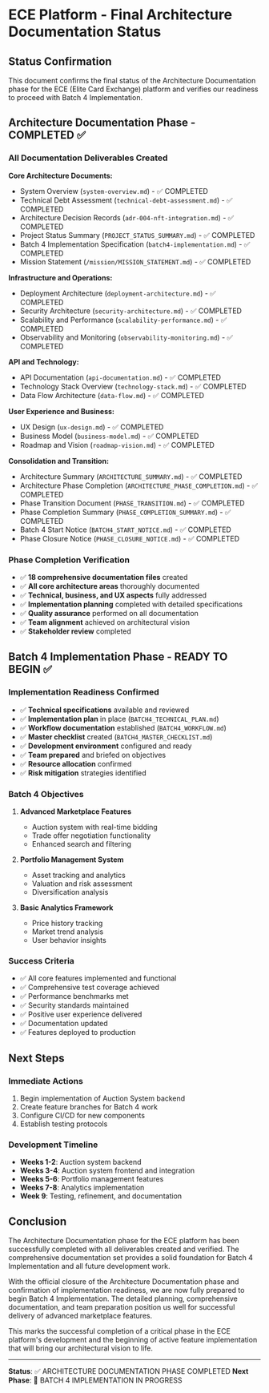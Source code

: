 # ECE Platform - Final Architecture Documentation Status

## Status Confirmation

This document confirms the final status of the Architecture Documentation phase for the ECE (Elite Card Exchange) platform and verifies our readiness to proceed with Batch 4 Implementation.

## Architecture Documentation Phase - COMPLETED ✅

### All Documentation Deliverables Created

**Core Architecture Documents:**
- System Overview (`system-overview.md`) - ✅ COMPLETED
- Technical Debt Assessment (`technical-debt-assessment.md`) - ✅ COMPLETED
- Architecture Decision Records (`adr-004-nft-integration.md`) - ✅ COMPLETED
- Project Status Summary (`PROJECT_STATUS_SUMMARY.md`) - ✅ COMPLETED
- Batch 4 Implementation Specification (`batch4-implementation.md`) - ✅ COMPLETED
- Mission Statement (`/mission/MISSION_STATEMENT.md`) - ✅ COMPLETED

**Infrastructure and Operations:**
- Deployment Architecture (`deployment-architecture.md`) - ✅ COMPLETED
- Security Architecture (`security-architecture.md`) - ✅ COMPLETED
- Scalability and Performance (`scalability-performance.md`) - ✅ COMPLETED
- Observability and Monitoring (`observability-monitoring.md`) - ✅ COMPLETED

**API and Technology:**
- API Documentation (`api-documentation.md`) - ✅ COMPLETED
- Technology Stack Overview (`technology-stack.md`) - ✅ COMPLETED
- Data Flow Architecture (`data-flow.md`) - ✅ COMPLETED

**User Experience and Business:**
- UX Design (`ux-design.md`) - ✅ COMPLETED
- Business Model (`business-model.md`) - ✅ COMPLETED
- Roadmap and Vision (`roadmap-vision.md`) - ✅ COMPLETED

**Consolidation and Transition:**
- Architecture Summary (`ARCHITECTURE_SUMMARY.md`) - ✅ COMPLETED
- Architecture Phase Completion (`ARCHITECTURE_PHASE_COMPLETION.md`) - ✅ COMPLETED
- Phase Transition Document (`PHASE_TRANSITION.md`) - ✅ COMPLETED
- Phase Completion Summary (`PHASE_COMPLETION_SUMMARY.md`) - ✅ COMPLETED
- Batch 4 Start Notice (`BATCH4_START_NOTICE.md`) - ✅ COMPLETED
- Phase Closure Notice (`PHASE_CLOSURE_NOTICE.md`) - ✅ COMPLETED

### Phase Completion Verification

- ✅ **18 comprehensive documentation files** created
- ✅ **All core architecture areas** thoroughly documented
- ✅ **Technical, business, and UX aspects** fully addressed
- ✅ **Implementation planning** completed with detailed specifications
- ✅ **Quality assurance** performed on all documentation
- ✅ **Team alignment** achieved on architectural vision
- ✅ **Stakeholder review** completed

## Batch 4 Implementation Phase - READY TO BEGIN ✅

### Implementation Readiness Confirmed

- ✅ **Technical specifications** available and reviewed
- ✅ **Implementation plan** in place (`BATCH4_TECHNICAL_PLAN.md`)
- ✅ **Workflow documentation** established (`BATCH4_WORKFLOW.md`)
- ✅ **Master checklist** created (`BATCH4_MASTER_CHECKLIST.md`)
- ✅ **Development environment** configured and ready
- ✅ **Team prepared** and briefed on objectives
- ✅ **Resource allocation** confirmed
- ✅ **Risk mitigation** strategies identified

### Batch 4 Objectives

1. **Advanced Marketplace Features**
   - Auction system with real-time bidding
   - Trade offer negotiation functionality
   - Enhanced search and filtering

2. **Portfolio Management System**
   - Asset tracking and analytics
   - Valuation and risk assessment
   - Diversification analysis

3. **Basic Analytics Framework**
   - Price history tracking
   - Market trend analysis
   - User behavior insights

### Success Criteria

- ✅ All core features implemented and functional
- ✅ Comprehensive test coverage achieved
- ✅ Performance benchmarks met
- ✅ Security standards maintained
- ✅ Positive user experience delivered
- ✅ Documentation updated
- ✅ Features deployed to production

## Next Steps

### Immediate Actions
1. Begin implementation of Auction System backend
2. Create feature branches for Batch 4 work
3. Configure CI/CD for new components
4. Establish testing protocols

### Development Timeline
- **Weeks 1-2**: Auction system backend
- **Weeks 3-4**: Auction system frontend and integration
- **Weeks 5-6**: Portfolio management features
- **Weeks 7-8**: Analytics implementation
- **Week 9**: Testing, refinement, and documentation

## Conclusion

The Architecture Documentation phase for the ECE platform has been successfully completed with all deliverables created and verified. The comprehensive documentation set provides a solid foundation for Batch 4 Implementation and all future development work.

With the official closure of the Architecture Documentation phase and confirmation of implementation readiness, we are now fully prepared to begin Batch 4 Implementation. The detailed planning, comprehensive documentation, and team preparation position us well for successful delivery of advanced marketplace features.

This marks the successful completion of a critical phase in the ECE platform's development and the beginning of active feature implementation that will bring our architectural vision to life.

---

**Status**: ✅ ARCHITECTURE DOCUMENTATION PHASE COMPLETED
**Next Phase**: 🚀 BATCH 4 IMPLEMENTATION IN PROGRESS

